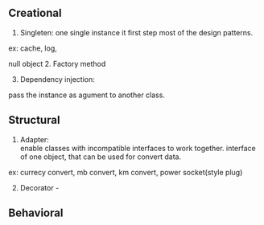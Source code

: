 ## Creational

1. Singleten:
   one single instance it first step most of the design patterns.

ex: cache, log,

null object 2. Factory method

3. Dependency injection:

pass the instance as agument to another class.

## Structural

1. Adapter:  
   enable classes with incompatible interfaces to work together. interface of one object, that can be used for convert data.

ex: currecy convert, mb convert, km convert, power socket(style plug)

2. Decorator -

## Behavioral
